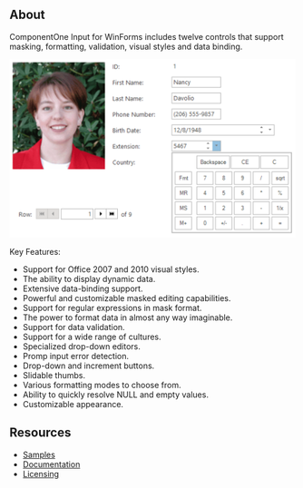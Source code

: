 ## About

ComponentOne Input for WinForms includes twelve controls that support masking, formatting, validation, visual styles and data binding.

![WinForms C1Input Control](https://raw.githubusercontent.com/GrapeCity/ComponentOne-WinForms-Samples/5dc3e2e0e9fe814b46a65929a54f662f431980d7/NetFramework/Input/WinForms_Input.png "WinForms C1Input")

Key Features:

* Support for Office 2007 and 2010 visual styles.
* The ability to display dynamic data.
* Extensive data-binding support.
* Powerful and customizable masked editing capabilities.
* Support for regular expressions in mask format.
* The power to format data in almost any way imaginable.
* Support for data validation.
* Support for a wide range of cultures.
* Specialized drop-down editors.
* Promp input error detection.
* Drop-down and increment buttons.
* Slidable thumbs.
* Various formatting modes to choose from.
* Ability to quickly resolve NULL and empty values.
* Customizable appearance.

## Resources

* [Samples](https://github.com/GrapeCity/ComponentOne-WinForms-Samples/tree/master/NetFramework/Input) 
* [Documentation](https://developer.mescius.com/componentone/docs/win/online-input/overview.html)
* [Licensing](https://developer.mescius.com/componentone/licensing)
